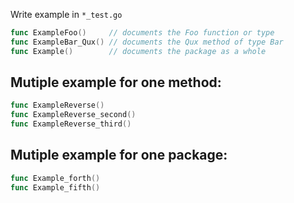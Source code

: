 Write example in `*_test.go`

```go
func ExampleFoo()     // documents the Foo function or type
func ExampleBar_Qux() // documents the Qux method of type Bar
func Example()        // documents the package as a whole
```

## Mutiple example for one method:

```go
func ExampleReverse()
func ExampleReverse_second()
func ExampleReverse_third()
```

## Mutiple example for one package:

```go
func Example_forth()
func Example_fifth()
```


